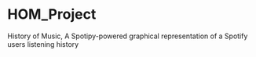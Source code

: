 # HOM_Project
History of Music, A Spotipy-powered graphical representation of a Spotify users listening history

